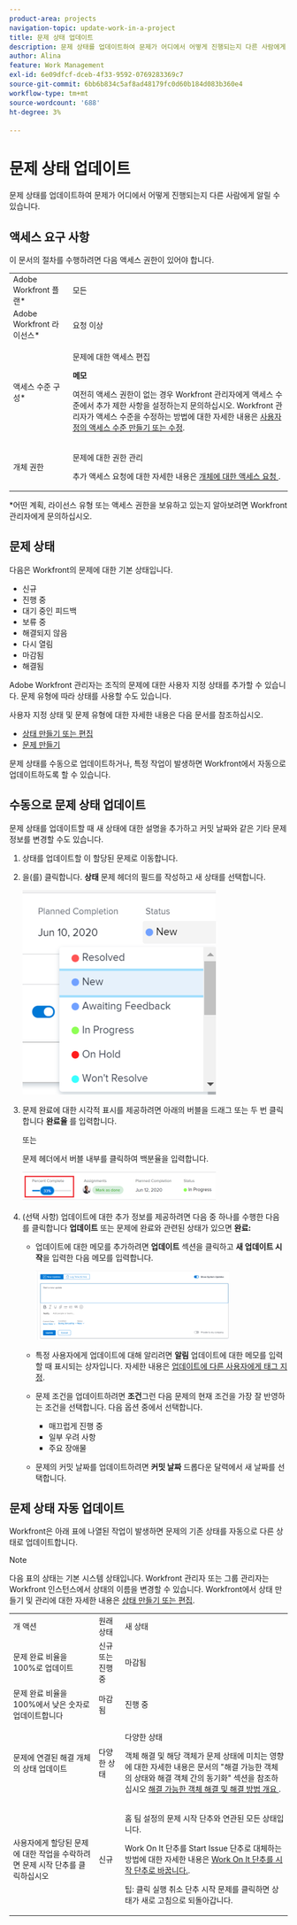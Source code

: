 ```yaml
---
product-area: projects
navigation-topic: update-work-in-a-project
title: 문제 상태 업데이트
description: 문제 상태를 업데이트하여 문제가 어디에서 어떻게 진행되는지 다른 사람에게 알릴 수 있습니다.
author: Alina
feature: Work Management
exl-id: 6e09dfcf-dceb-4f33-9592-0769283369c7
source-git-commit: 6bb6b834c5af8ad48179fc0d60b184d083b360e4
workflow-type: tm+mt
source-wordcount: '688'
ht-degree: 3%

---
```


# 문제 상태 업데이트

문제 상태를 업데이트하여 문제가 어디에서 어떻게 진행되는지 다른 사람에게 알릴 수 있습니다.

## 액세스 요구 사항

<!--drafted for P&P;

<table style="table-layout:auto"> 
 <col> 
 <col> 
 <tbody> 
  <tr> 
   <td role="rowheader">Adobe Workfront plan*</td> 
   <td> <p>Any</p> </td> 
  </tr> 
  <tr> 
   <td role="rowheader">Adobe Workfront license*</td> 
   <td> <p>Current license: Contributor or higher</p>
   Or
   <p>Legacy license: Request or higher</p>
   </td> 
  </tr> 
  <tr> 
   <td role="rowheader">Access level configurations*</td> 
   <td> <p>Edit access to Issues</p> <p><b>NOTE</b>
   
   If you still don't have access, ask your Workfront administrator if they set additional restrictions in your access level. For information on how a Workfront administrator can modify your access level, see <a href="../../../administration-and-setup/add-users/configure-and-grant-access/create-modify-access-levels.md" class="MCXref xref">Create or modify custom access levels</a>.</p> </td> 
  </tr> 
  <tr> 
   <td role="rowheader">Object permissions</td> 
   <td> <p>Manage permissions to the issue</p> <p>For information on requesting additional access, see <a href="../../../workfront-basics/grant-and-request-access-to-objects/request-access.md" class="MCXref xref">Request access to objects </a>.</p> </td> 
  </tr> 
 </tbody> 
</table>
-->

이 문서의 절차를 수행하려면 다음 액세스 권한이 있어야 합니다.

<table style="table-layout:auto"> 
 <col> 
 <col> 
 <tbody> 
  <tr> 
   <td role="rowheader">Adobe Workfront 플랜*</td> 
   <td> <p>모든</p> </td> 
  </tr> 
  <tr> 
   <td role="rowheader">Adobe Workfront 라이선스*</td> 
   <td> <p>요청 이상</p> </td> 
  </tr> 
  <tr> 
   <td role="rowheader">액세스 수준 구성*</td> 
   <td> <p>문제에 대한 액세스 편집</p> <p><b>메모</b>

여전히 액세스 권한이 없는 경우 Workfront 관리자에게 액세스 수준에서 추가 제한 사항을 설정하는지 문의하십시오. Workfront 관리자가 액세스 수준을 수정하는 방법에 대한 자세한 내용은 <a href="../../../administration-and-setup/add-users/configure-and-grant-access/create-modify-access-levels.md" class="MCXref xref">사용자 정의 액세스 수준 만들기 또는 수정</a>.</p> </td>
</tr> 
  <tr> 
   <td role="rowheader">개체 권한</td> 
   <td> <p>문제에 대한 권한 관리</p> <p>추가 액세스 요청에 대한 자세한 내용은 <a href="../../../workfront-basics/grant-and-request-access-to-objects/request-access.md" class="MCXref xref">개체에 대한 액세스 요청 </a>.</p> </td> 
  </tr> 
 </tbody> 
</table>

&#42;어떤 계획, 라이선스 유형 또는 액세스 권한을 보유하고 있는지 알아보려면 Workfront 관리자에게 문의하십시오.

## 문제 상태

다음은 Workfront의 문제에 대한 기본 상태입니다.

* 신규
* 진행 중
* 대기 중인 피드백
* 보류 중
* 해결되지 않음
* 다시 열림
* 마감됨
* 해결됨

Adobe Workfront 관리자는 조직의 문제에 대한 사용자 지정 상태를 추가할 수 있습니다. 문제 유형에 따라 상태를 사용할 수도 있습니다.

사용자 지정 상태 및 문제 유형에 대한 자세한 내용은 다음 문서를 참조하십시오.

* [상태 만들기 또는 편집](../../../administration-and-setup/customize-workfront/creating-custom-status-and-priority-labels/create-or-edit-a-status.md)
* [문제 만들기](../../../manage-work/issues/manage-issues/create-issues.md)

문제 상태를 수동으로 업데이트하거나, 특정 작업이 발생하면 Workfront에서 자동으로 업데이트하도록 할 수 있습니다.

## 수동으로 문제 상태 업데이트

문제 상태를 업데이트할 때 새 상태에 대한 설명을 추가하고 커밋 날짜와 같은 기타 문제 정보를 변경할 수도 있습니다.

1. 상태를 업데이트할 이 할당된 문제로 이동합니다.
1. 을(를) 클릭합니다. **상태** 문제 헤더의 필드를 작성하고 새 상태를 선택합니다.

   ![](assets/nwe-issue-status-expanded-in-header-350x370.png)

1. 문제 완료에 대한 시각적 표시를 제공하려면 아래의 버블을 드래그 또는 두 번 클릭합니다 **완료율** 를 입력합니다.

   또는

   문제 헤더에서 버블 내부를 클릭하여 백분율을 입력합니다.

   ![](assets/nwe-updatetaskpercentinheader-350x54.png)

1. (선택 사항) 업데이트에 대한 추가 정보를 제공하려면 다음 중 하나를 수행한 다음 를 클릭합니다 **업데이트** 또는 문제에 완료와 관련된 상태가 있으면 **완료:**

   * 업데이트에 대한 메모를 추가하려면 **업데이트** 섹션을 클릭하고 **새 업데이트 시작**&#x200B;을 입력한 다음 메모를 입력합니다.

      ![](assets/nwe-issue-update-stream-message-box-350x125.png)

   * 특정 사용자에게 업데이트에 대해 알리려면 **알림** 업데이트에 대한 메모를 입력할 때 표시되는 상자입니다. 자세한 내용은 [업데이트에 다른 사용자에게 태그 지정](../../../workfront-basics/updating-work-items-and-viewing-updates/tag-others-on-updates.md).
   * 문제 조건을 업데이트하려면 **조건**&#x200B;그런 다음 문제의 현재 조건을 가장 잘 반영하는 조건을 선택합니다. 다음 옵션 중에서 선택합니다.

      * 매끄럽게 진행 중
      * 일부 우려 사항
      * 주요 장애물
   * 문제의 커밋 날짜를 업데이트하려면 **커밋 날짜** 드롭다운 달력에서 새 날짜를 선택합니다.


## 문제 상태 자동 업데이트

Workfront은 아래 표에 나열된 작업이 발생하면 문제의 기존 상태를 자동으로 다른 상태로 업데이트합니다.

>[!NOTE]
>
>다음 표의 상태는 기본 시스템 상태입니다. Workfront 관리자 또는 그룹 관리자는 Workfront 인스턴스에서 상태의 이름을 변경할 수 있습니다. Workfront에서 상태 만들기 및 관리에 대한 자세한 내용은 [상태 만들기 또는 편집](../../../administration-and-setup/customize-workfront/creating-custom-status-and-priority-labels/create-or-edit-a-status.md).

<table style="table-layout:auto"> 
 <col> 
 <col> 
 <col> 
 <tbody> 
  <tr> 
   <td>개 액션</td> 
   <td>원래 상태</td> 
   <td>새 상태</td> 
  </tr> 
  <tr> 
   <td>문제 완료 비율을 100%로 업데이트</td> 
   <td>신규 또는 진행 중</td> 
   <td>마감됨</td> 
  </tr> 
  <tr> 
   <td>문제 완료 비율을 100%에서 낮은 숫자로 업데이트합니다</td> 
   <td>마감됨 </td> 
   <td>진행 중</td> 
  </tr> 
  <tr> 
   <td>문제에 연결된 해결 개체의 상태 업데이트</td> 
   <td>다양한 상태</td> 
   <td> <p>다양한 상태</p> <p>객체 해결 및 해당 객체가 문제 상태에 미치는 영향에 대한 자세한 내용은 문서의 "해결 가능한 객체의 상태와 해결 객체 간의 동기화" 섹션을 참조하십시오 <a href="../../../manage-work/issues/convert-issues/resolving-and-resolvable-objects.md" class="MCXref xref">해결 가능한 객체 해결 및 해결 방법 개요 </a>.</p> </td> 
  </tr> 
  <tr data-mc-conditions=""> 
   <td><span>사용자에게 할당된 문제에 대한 작업을 수락하려면 문제 시작 단추를 클릭하십시오</span> </td> 
   <td><span>신규</span> </td> 
   <td> <p>홈 팀 설정의 문제 시작 단추와 연관된 모든 상태입니다. </p> <p>Work On It 단추를 Start Issue 단추로 대체하는 방법에 대한 자세한 내용은 <span href="../../../people-teams-and-groups/create-and-manage-teams/work-on-it-button-to-start-button.md"><a href="../../../people-teams-and-groups/create-and-manage-teams/work-on-it-button-to-start-button.md" class="MCXref xref">Work On It 단추를 시작 단추로 바꿉니다.</a></span><span>.</span> </p> <p>팁: 클릭 <span data-mc-conditions="QuicksilverOrClassic.Quicksilver">실행 취소 단추</span> 시작 문제를 클릭하면 상태가 새로 고침으로 되돌아갑니다. </p> </td> 
  </tr> 
 </tbody> 
</table>
